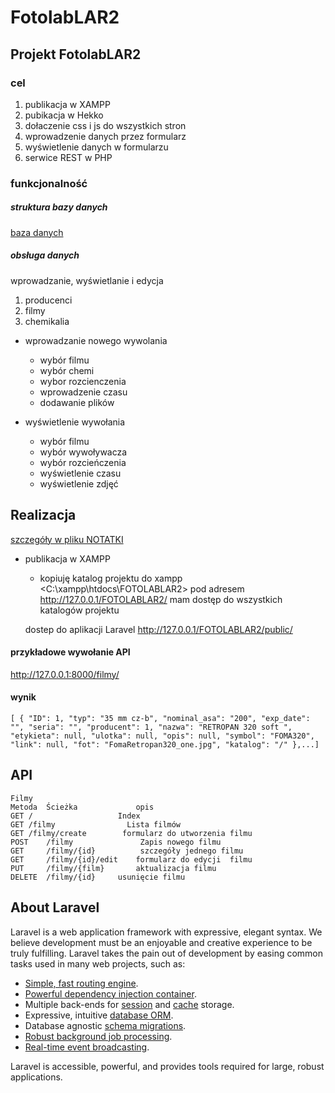  <h1>FotolabLAR2</h1>


## Projekt FotolabLAR2
### cel
1. publikacja w XAMPP
2. pubikacja w Hekko
3. dołaczenie css i js do wszystkich stron
4. wprowadzenie danych przez formularz
5. wyświetlenie danych w formularzu
6. serwice REST w PHP

### funkcjonalność
##### struktura bazy danych
[baza danych](DATABASE.md)
##### obsługa danych

wprowadzanie, wyświetlanie i edycja 
1. producenci
2. filmy
3. chemikalia

* wprowadzanie nowego wywolania 
    - wybór filmu
    - wybór chemi
    - wybor rozcienczenia
    - wprowadzenie czasu
    - dodawanie plików
    
* wyświetlenie wywołania
    - wybór filmu
    - wybór wywoływacza
    - wybór rozcieńczenia
    - wyświetlenie czasu
    - wyświetlenie zdjęć
    
## Realizacja

[szczegóły w pliku NOTATKI](NOTATKI.md)

* publikacja w XAMPP
    - kopiuję katalog projektu do xampp
    <C:\xampp\htdocs\FOTOLABLAR2>
    pod adresem
    <http://127.0.0.1/FOTOLABLAR2/> mam dostęp do wszystkich katalogów projektu
    
    dostep do aplikacji Laravel
    http://127.0.0.1/FOTOLABLAR2/public/ 
    
 
#### przykładowe wywołanie API
http://127.0.0.1:8000/filmy/
#### wynik

`[
     {
         "ID": 1,
         "typ": "35 mm cz-b",
         "nominal_asa": "200",
         "exp_date": "",
         "seria": "",
         "producent": 1,
         "nazwa": "RETROPAN 320 soft ",
         "etykieta": null,
         "ulotka": null,
         "opis": null,
         "symbol": "FOMA320",
         "link": null,
         "fot": "FomaRetropan320_one.jpg",
         "katalog": "/"
     },...]`



## API
    Filmy
    Metoda	Ścieżka	            opis
    GET	/	                Index
    GET	/filmy	              Lista filmów
    GET	/filmy/create	     formularz do utworzenia filmu
    POST    /filmy	             Zapis nowego filmu
    GET     /filmy/{id}          szczegóły jednego filmu 
    GET     /filmy/{id}/edit    formularz do edycji  filmu 
    PUT     /filmy/{film}       aktualizacja filmu
    DELETE  /filmy/{id}     usunięcie filmu
    

    		

## About Laravel

Laravel is a web application framework with expressive, elegant syntax. We believe development must be an enjoyable and creative experience to be truly fulfilling. Laravel takes the pain out of development by easing common tasks used in many web projects, such as:

- [Simple, fast routing engine](https://laravel.com/docs/routing).
- [Powerful dependency injection container](https://laravel.com/docs/container).
- Multiple back-ends for [session](https://laravel.com/docs/session) and [cache](https://laravel.com/docs/cache) storage.
- Expressive, intuitive [database ORM](https://laravel.com/docs/eloquent).
- Database agnostic [schema migrations](https://laravel.com/docs/migrations).
- [Robust background job processing](https://laravel.com/docs/queues).
- [Real-time event broadcasting](https://laravel.com/docs/broadcasting).

Laravel is accessible, powerful, and provides tools required for large, robust applications.

 
